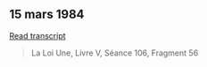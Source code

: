 ## 15 mars 1984


[Read transcript](fr/1984/1984_0315_book_5)

> La Loi Une, Livre V, Séance 106, Fragment 56

[<i class="fas fa-file-pdf"></i>](http://llresearch.org/transcripts/issues/1984_french/1984_0315_book_5.pdf) [<i class="fas fa-external-link-alt"></i>](http://llresearch.org/transcripts/issues/1984_french/1984_0315_book_5.aspx)
 